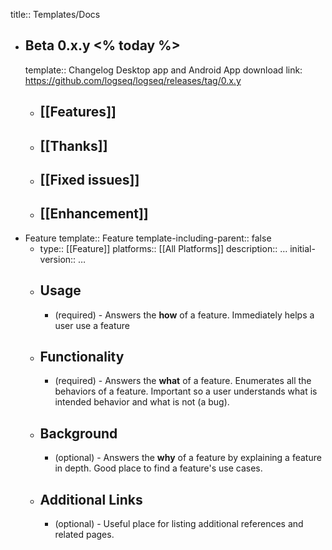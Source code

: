 title:: Templates/Docs

- ## Beta 0.x.y <% today %>
  template:: Changelog
  Desktop app and Android App download link: <https://github.com/logseq/logseq/releases/tag/0.x.y>
	- [[Features]]
		-
	- [[Thanks]]
		-
	- [[Fixed issues]]
		-
	- [[Enhancement]]
		-
- Feature
  template:: Feature
  template-including-parent:: false
	- type:: [[Feature]]
	  platforms:: [[All Platforms]] 
	  description:: …
	  initial-version:: …
	- ## Usage
		- (required) - Answers the **how** of a feature. Immediately helps a user use a feature
	- ## Functionality
		- (required) - Answers the **what** of a feature. Enumerates all the behaviors of a feature. Important so a user understands what is intended behavior and what is not (a bug).
	- ## Background
		- (optional) - Answers the **why** of a feature by explaining a feature in depth. Good place to find a feature's use cases.
	- ## Additional Links
		- (optional) - Useful place for listing additional references and related pages.